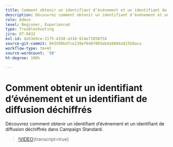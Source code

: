 ```yaml
---
title: Comment obtenir un identifiant d’événement et un identifiant de diffusion déchiffrés
description: Découvrez comment obtenir un identifiant d’événement et un identifiant de diffusion déchiffrés dans Campaign Standard.
role: Admin
level: Beginner, Experienced
type: Troubleshooting
jira: KT-8432
exl-id: da53e9ce-2175-4158-a318-914e71050754
source-git-commit: 943599bd7ce139ef846f093ebda9084a91550aca
workflow-type: tm+mt
source-wordcount: '50'
ht-degree: 100%

---
```


# Comment obtenir un identifiant d’événement et un identifiant de diffusion déchiffrés

Découvrez comment obtenir un identifiant d’événement et un identifiant de diffusion déchiffrés dans Campaign Standard.

>[!VIDEO](https://video.tv.adobe.com/v/335989?learn=on){transcript=true}
